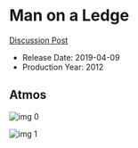 # Man on a Ledge

[Discussion Post](https://www.avsforum.com/threads/bass-eq-for-filtered-movies.2995212/post-57869294)

* Release Date: 2019-04-09
* Production Year: 2012

## Atmos

![img 0](https://i.imgur.com/EVbXeL2.jpg)

![img 1](https://i.imgur.com/UAJBGmH.jpg)

